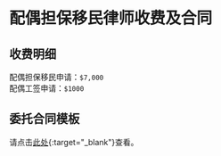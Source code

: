 # 配偶担保移民律师收费及合同

## 收费明细

配偶担保移民申请：`$7,000`<br>
配偶工签申请：`$1000`

## 委托合同模板

请点击[此处](https://docs.google.com/document/d/1lY94xQK01_KWh86YbWm_LcdkDIWaYTfW/edit?usp=sharing&ouid=104966965464336911050&rtpof=true&sd=true){:target="\_blank"}查看。
